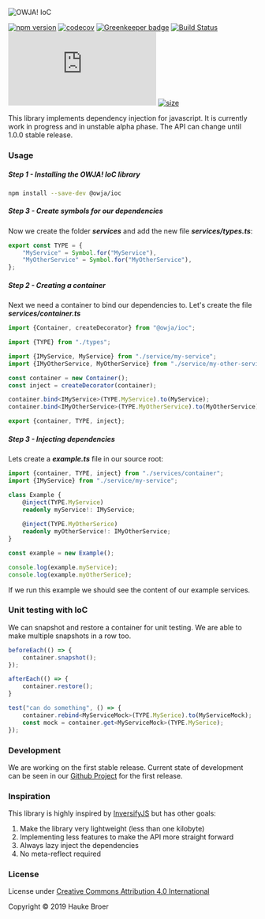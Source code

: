 ![OWJA! IoC](resources/owja-ioc-logo.png)

[![npm version](https://img.shields.io/npm/v/@owja/ioc.svg)](https://badge.fury.io/js/%40owja%2Fioc)
[![codecov](https://codecov.io/gh/owja/ioc/branch/master/graph/badge.svg)](https://codecov.io/gh/owja/ioc)
[![Greenkeeper badge](https://badges.greenkeeper.io/owja/ioc.svg)](https://greenkeeper.io/)
[![Build Status](https://travis-ci.org/owja/ioc.svg?branch=master)](https://travis-ci.org/owja/ioc)
[![gzip size](http://img.badgesize.io/https://unpkg.com/@owja/ioc/dist/ioc.mjs?compression=gzip)](https://unpkg.com/@owja/ioc/dist/ioc.mjs)
[![size](https://badgen.net/packagephobia/install/@owja/ioc)](https://unpkg.com/@owja/ioc/dist/ioc.mjs)

This library implements dependency injection for javascript.
It is currently work in progress and in unstable alpha phase.
The API can change until 1.0.0 stable release.

### Usage

##### Step 1 - Installing the OWJA! IoC library

```bash
npm install --save-dev @owja/ioc
``` 

##### Step 3 - Create symbols for our dependencies

Now we create the folder ***services*** and add the new file ***services/types.ts***:
```ts
export const TYPE = {
    "MyService" = Symbol.for("MyService"),
    "MyOtherService" = Symbol.for("MyOtherService"),
};
```

##### Step 2 - Creating a container

Next we need a container to bind our dependencies to. Let's create the file ***services/container.ts***

```ts
import {Container, createDecorator} from "@owja/ioc";

import {TYPE} from "./types";

import {IMyService, MyService} from "./service/my-service";
import {IMyOtherService, MyOtherService} from "./service/my-other-service";

const container = new Container();
const inject = createDecorator(container);

container.bind<IMyService>(TYPE.MyService).to(MyService);
container.bind<IMyOtherService>(TYPE.MyOtherService).to(MyOtherService);

export {container, TYPE, inject};
```

##### Step 3 - Injecting dependencies

Lets create a ***example.ts*** file in our source root:
 
```ts
import {container, TYPE, inject} from "./services/container";
import {IMyService} from "./service/my-service";

class Example {
    @inject(TYPE.MyService)
    readonly myService!: IMyService;
    
    @inject(TYPE.MyOtherSerice)
    readonly myOtherService!: IMyOtherService;
}

const example = new Example();

console.log(example.myService);
console.log(example.myOtherSerice);
```

If we run this example we should see the content of our example services.

### Unit testing with IoC

We can snapshot and restore a container for unit testing.
We are able to make multiple snapshots in a row too.

```ts
beforeEach(() => {
    container.snapshot();
});

afterEach(() => {
    container.restore();
}

test("can do something", () => {
    container.rebind<MyServiceMock>(TYPE.MySerice).to(MyServiceMock);
    const mock = container.get<MyServiceMock>(TYPE.MySerice);
});
```

### Development

We are working on the first stable release. Current state of development can be seen in our
[Github Project](https://github.com/owja/ioc/projects/1) for the first release.

### Inspiration

This library is highly inspired by [InversifyJS](https://github.com/inversify/InversifyJS)
but has other goals:

1. Make the library very lightweight (less than one kilobyte)
2. Implementing less features to make the API more straight forward
3. Always lazy inject the dependencies
4. No meta-reflect required

### License

License under [Creative Commons Attribution 4.0 International](https://spdx.org/licenses/CC-BY-4.0.html)

Copyright © 2019 Hauke Broer
